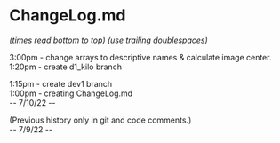 # ChangeLog.md  
*(times read bottom to top) (use trailing doublespaces)*  



3:00pm - change arrays to descriptive names & calculate image center.  
1:20pm - create d1_kilo branch  

1:15pm - create dev1 branch  
1:00pm - creating ChangeLog.md   
-- 7/10/22 --  


(Previous history only in git and code comments.)  
-- 7/9/22 --  
